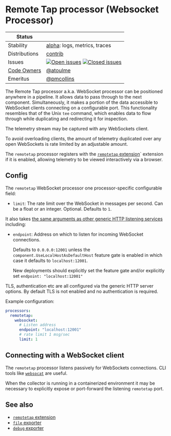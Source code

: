 # Remote Tap processor (Websocket Processor)
<!-- status autogenerated section -->
| Status        |           |
| ------------- |-----------|
| Stability     | [alpha]: logs, metrics, traces   |
| Distributions | [contrib] |
| Issues        | [![Open issues](https://img.shields.io/github/issues-search/open-telemetry/opentelemetry-collector-contrib?query=is%3Aissue%20is%3Aopen%20label%3Aprocessor%2Fremotetap%20&label=open&color=orange&logo=opentelemetry)](https://github.com/open-telemetry/opentelemetry-collector-contrib/issues?q=is%3Aopen+is%3Aissue+label%3Aprocessor%2Fremotetap) [![Closed issues](https://img.shields.io/github/issues-search/open-telemetry/opentelemetry-collector-contrib?query=is%3Aissue%20is%3Aclosed%20label%3Aprocessor%2Fremotetap%20&label=closed&color=blue&logo=opentelemetry)](https://github.com/open-telemetry/opentelemetry-collector-contrib/issues?q=is%3Aclosed+is%3Aissue+label%3Aprocessor%2Fremotetap) |
| [Code Owners](https://github.com/open-telemetry/opentelemetry-collector-contrib/blob/main/CONTRIBUTING.md#becoming-a-code-owner)    | [@atoulme](https://www.github.com/atoulme) |
| Emeritus      | [@pmcollins](https://www.github.com/pmcollins) |

[alpha]: https://github.com/open-telemetry/opentelemetry-collector#alpha
[contrib]: https://github.com/open-telemetry/opentelemetry-collector-releases/tree/main/distributions/otelcol-contrib
<!-- end autogenerated section -->
The Remote Tap processor a.k.a. WebSocket processor can be positioned anywhere
in a pipeline. It allows data to pass through to the next component.
Simultaneously, it makes a portion of the data accessible to WebSocket clients
connecting on a configurable port. This functionality resembles that of the
Unix `tee` command, which enables data to flow through while duplicating and
redirecting it for inspection.

The telemetry stream may be captured with any WebSockets client.

To avoid overloading clients, the amount of telemetry duplicated over 
any open WebSockets is rate limited by an adjustable amount.

The `remotetap` processor registers with the [`remotetap`
extension](../../extension/remotetapextension)` extension if it is enabled,
allowing telemetry to be viewed interactively via a browser.

## Config

The `remotetap` WebSocket processor one processor-specific configurable field:

- `limit`: The rate limit over the WebSocket in messages per second. Can be a
  float or an integer. Optional. Defaults to `1`.

It also takes [the same arguments as other generic HTTP listening
services](https://github.com/open-telemetry/opentelemetry-collector/tree/main/config/confighttp)
including:

- `endpoint`: Address on which to listen for incoming WebSocket connections.

  Defaults to `0.0.0.0:12001` unless the `component.UseLocalHostAsDefaultHost`
  feature gate is enabled in which case it defaults to `localhost:12001`.

  New deployments should explicitly set the feature gate and/or explicitly set
  `endpoint: "localhost:12001"`

TLS, authentication etc are all configured via the generic HTTP server options.
By default TLS is not enabled and no authentication is required.

Example configuration:

```yaml
processors:
  remotetap:
    websocket:
      # Listen address
      endpoint: "localhost:12001"
      # rate limit 1 msg/sec
      limit: 1
```

## Connecting with a WebSocket client

The `remotetap` processor listens passively for WebSockets connections. CLI
tools like [`websocat`](https://github.com/vi/websocat) are useful.

When the collector is running in a containerized environment it may be
necessary to explicitly expose or port-forward the listening `remotetap` port.

## See also

* [`remotetap` extension](../../extension/remotetapextension)
* [`file` exporter](../../exporter/fileexporter)
* [`debug` exporter](https://github.com/open-telemetry/opentelemetry-collector/tree/main/exporter/debugexporter)
